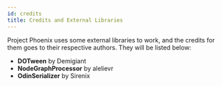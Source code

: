 ```yaml
---
id: credits
title: Credits and External Libraries
---
```


Project Phoenix uses some external libraries to work, and the credits for them goes to their respective authors. They will be listed below:
+ **DOTween** by Demigiant
+ **NodeGraphProcessor** by alelievr
+ **OdinSerializer** by Sirenix